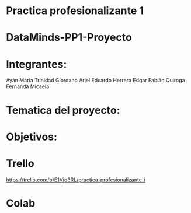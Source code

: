 # Practica profesionalizante 1
# DataMinds-PP1-Proyecto

# Integrantes:
Ayán María Trinidad
Giordano Ariel Eduardo
Herrera Edgar Fabián
Quiroga Fernanda Micaela

# Tematica del proyecto:

# Objetivos:

# Trello
https://trello.com/b/E1Vjo3RL/practica-profesionalizante-i
# Colab

